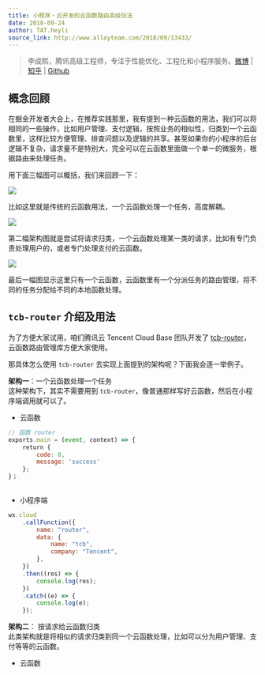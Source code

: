 ```yaml
---
title: 小程序・云开发的云函数路由高级玩法
date: 2018-09-24
author: TAT.heyli
source_link: http://www.alloyteam.com/2018/09/13433/
---
```


<!-- {% raw %} - for jekyll -->

> 李成熙，腾讯高级工程师，专注于性能优化、工程化和小程序服务。[微博](https://weibo.com/leehkfs/) \| [知乎](https://www.zhihu.com/people/leehey/) \| [Github](https://github.com/lcxfs1991)

## 概念回顾

在掘金开发者大会上，在推荐实践那里，我有提到一种云函数的用法，我们可以将相同的一些操作，比如用户管理、支付逻辑，按照业务的相似性，归类到一个云函数里，这样比较方便管理、排查问题以及逻辑的共享。甚至如果你的小程序的后台逻辑不复杂，请求量不是特别大，完全可以在云函数里面做一个单一的微服务，根据路由来处理任务。

用下面三幅图可以概括，我们来回顾一下：

![](https://ask.qcloudimg.com/draft/1011618/rdef4ndpws.png)

比如这里就是传统的云函数用法，一个云函数处理一个任务，高度解耦。

![](https://ask.qcloudimg.com/draft/1011618/dp4mts7n9e.png)

第二幅架构图就是尝试将请求归类，一个云函数处理某一类的请求，比如有专门负责处理用户的，或者专门处理支付的云函数。

![](https://ask.qcloudimg.com/draft/1011618/4775ja12zs.png)

最后一幅图显示这里只有一个云函数，云函数里有一个分派任务的路由管理，将不同的任务分配给不同的本地函数处理。

## `tcb-router` 介绍及用法

为了方便大家试用，咱们腾讯云 Tencent Cloud Base 团队开发了 [tcb-router](https://github.com/TencentCloudBase/tcb-router)，云函数路由管理库方便大家使用。

那具体怎么使用 `tcb-router` 去实现上面提到的架构呢？下面我会逐一举例子。

**架构一**：一个云函数处理一个任务  
这种架构下，其实不需要用到 `tcb-router`，像普通那样写好云函数，然后在小程序端调用就可以了。

-   云函数

```javascript
// 函数 router
exports.main = (event, context) => {
    return {
        code: 0,
        message: 'success'
    };
}；
 
```

-   小程序端

```javascript
wx.cloud
    .callFunction({
        name: "router",
        data: {
            name: "tcb",
            company: "Tencent",
        },
    })
    .then((res) => {
        console.log(res);
    })
    .catch((e) => {
        console.log(e);
    });
```

**架构二**： 按请求给云函数归类  
此类架构就是将相似的请求归类到同一个云函数处理，比如可以分为用户管理、支付等等的云函数。

-   云函数


<!-- {% endraw %} - for jekyll -->